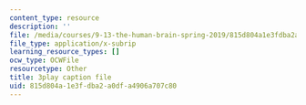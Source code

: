 ```yaml
---
content_type: resource
description: ''
file: /media/courses/9-13-the-human-brain-spring-2019/815d804a1e3fdba2a0dfa4906a707c80_pfZY5aDJazA.srt
file_type: application/x-subrip
learning_resource_types: []
ocw_type: OCWFile
resourcetype: Other
title: 3play caption file
uid: 815d804a-1e3f-dba2-a0df-a4906a707c80
---
```

